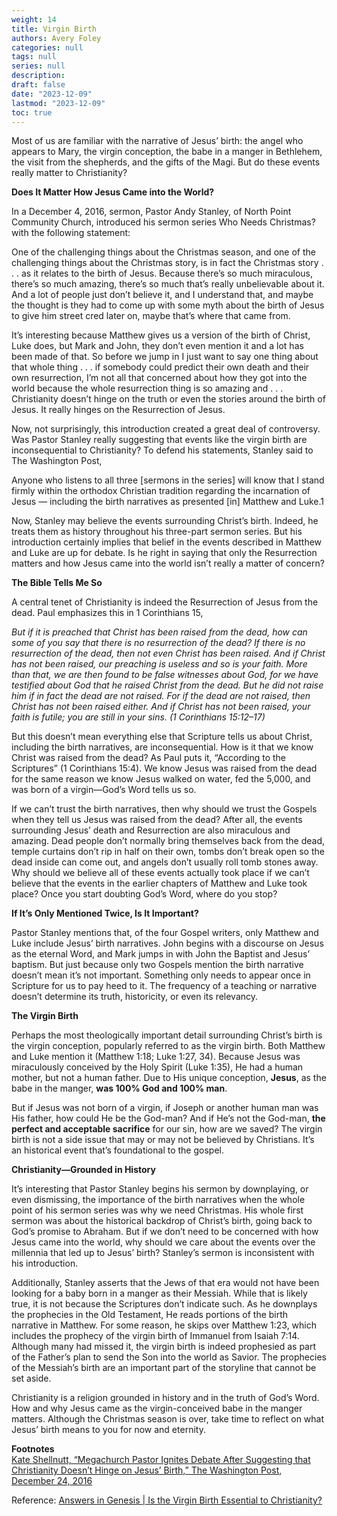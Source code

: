```yaml
---
weight: 14
title: Virgin Birth
authors: Avery Foley
categories: null
tags: null
series: null
description: 
draft: false
date: "2023-12-09"
lastmod: "2023-12-09"
toc: true
---
```


<!--more-->



Most of us are familiar with the narrative of Jesus’ birth: the angel who appears to Mary, the virgin conception, the babe in a manger in Bethlehem, the visit from the shepherds, and the gifts of the Magi. But do these events really matter to Christianity?

<b>Does It Matter How Jesus Came into the World?</b>

In a December 4, 2016, sermon, Pastor Andy Stanley, of North Point Community Church, introduced his sermon series Who Needs Christmas? with the following statement:

<div class = "quote">
One of the challenging things about the Christmas season, and one of the challenging things about the Christmas story, is in fact the Christmas story . . . as it relates to the birth of Jesus. Because there’s so much miraculous, there’s so much amazing, there’s so much that’s really unbelievable about it. And a lot of people just don’t believe it, and I understand that, and maybe the thought is they had to come up with some myth about the birth of Jesus to give him street cred later on, maybe that’s where that came from.

It’s interesting because Matthew gives us a version of the birth of Christ, Luke does, but Mark and John, they don’t even mention it and a lot has been made of that. So before we jump in I just want to say one thing about that whole thing . . . if somebody could predict their own death and their own resurrection, I’m not all that concerned about how they got into the world because the whole resurrection thing is so amazing and . . . Christianity doesn’t hinge on the truth or even the stories around the birth of Jesus. It really hinges on the Resurrection of Jesus.
</div>


Now, not surprisingly, this introduction created a great deal of controversy. Was Pastor Stanley really suggesting that events like the virgin birth are inconsequential to Christianity? To defend his statements, Stanley said to The Washington Post,

<div class = "quote">   
Anyone who listens to all three [sermons in the series] will know that I stand firmly within the orthodox Christian tradition regarding the incarnation of Jesus — including the birth narratives as presented [in] Matthew and Luke.1
</div>

Now, Stanley may believe the events surrounding Christ’s birth. Indeed, he treats them as history throughout his three-part sermon series. But his introduction certainly implies that belief in the events described in Matthew and Luke are up for debate. Is he right in saying that only the Resurrection matters and how Jesus came into the world isn’t really a matter of concern?

<b>The Bible Tells Me So</b>

A central tenet of Christianity is indeed the Resurrection of Jesus from the dead. Paul emphasizes this in 1 Corinthians 15,

<i>But if it is preached that Christ has been raised from the dead, how can some of you say that there is no resurrection of the dead? If there is no resurrection of the dead, then not even Christ has been raised. And if Christ has not been raised, our preaching is useless and so is your faith. More than that, we are then found to be false witnesses about God, for we have testified about God that he raised Christ from the dead. But he did not raise him if in fact the dead are not raised. For if the dead are not raised, then Christ has not been raised either. And if Christ has not been raised, your faith is futile; you are still in your sins. (1 Corinthians 15:12–17)</i>

But this doesn’t mean everything else that Scripture tells us about Christ, including the birth narratives, are inconsequential. How is it that we know Christ was raised from the dead? As Paul puts it, “According to the Scriptures” (1 Corinthians 15:4). We know Jesus was raised from the dead for the same reason we know Jesus walked on water, fed the 5,000, and was born of a virgin—God’s Word tells us so.

If we can’t trust the birth narratives, then why should we trust the Gospels when they tell us Jesus was raised from the dead? After all, the events surrounding Jesus’ death and Resurrection are also miraculous and amazing. Dead people don’t normally bring themselves back from the dead, temple curtains don’t rip in half on their own, tombs don’t break open so the dead inside can come out, and angels don’t usually roll tomb stones away. Why should we believe all of these events actually took place if we can’t believe that the events in the earlier chapters of Matthew and Luke took place? Once you start doubting God’s Word, where do you stop?

<b>If It’s Only Mentioned Twice, Is It Important?</b>

Pastor Stanley mentions that, of the four Gospel writers, only Matthew and Luke include Jesus’ birth narratives. John begins with a discourse on Jesus as the eternal Word, and Mark jumps in with John the Baptist and Jesus’ baptism. But just because only two Gospels mention the birth narrative doesn’t mean it’s not important. Something only needs to appear once in Scripture for us to pay heed to it. The frequency of a teaching or narrative doesn’t determine its truth, historicity, or even its relevancy.

<b>The Virgin Birth</b>

Perhaps the most theologically important detail surrounding Christ’s birth is the virgin conception, popularly referred to as the virgin birth. Both Matthew and Luke mention it (Matthew 1:18; Luke 1:27, 34). Because Jesus was miraculously conceived by the Holy Spirit (Luke 1:35), He had a human mother, but not a human father. Due to His unique conception, <b>Jesus</b>, as the babe in the manger, <b>was 100% God and 100% man</b>.

But if Jesus was not born of a virgin, if Joseph or another human man was His father, how could He be the God-man? And if He’s not the God-man, <b>the perfect and acceptable sacrifice</b> for our sin, how are we saved? The virgin birth is not a side issue that may or may not be believed by Christians. It’s an historical event that’s foundational to the gospel.

<b>Christianity—Grounded in History</b>

It’s interesting that Pastor Stanley begins his sermon by downplaying, or even dismissing, the importance of the birth narratives when the whole point of his sermon series was why we need Christmas. His whole first sermon was about the historical backdrop of Christ’s birth, going back to God’s promise to Abraham. But if we don’t need to be concerned with how Jesus came into the world, why should we care about the events over the millennia that led up to Jesus’ birth? Stanley’s sermon is inconsistent with his introduction.

Additionally, Stanley asserts that the Jews of that era would not have been looking for a baby born in a manger as their Messiah. While that is likely true, it is not because the Scriptures don’t indicate such. As he downplays the prophecies in the Old Testament, He reads portions of the birth narrative in Matthew. For some reason, he skips over Matthew 1:23, which includes the prophecy of the virgin birth of Immanuel from Isaiah 7:14. Although many had missed it, the virgin birth is indeed prophesied as part of the Father’s plan to send the Son into the world as Savior. The prophecies of the Messiah’s birth are an important part of the storyline that cannot be set aside.

Christianity is a religion grounded in history and in the truth of God’s Word. How and why Jesus came as the virgin-conceived babe in the manger matters. Although the Christmas season is over, take time to reflect on what Jesus’ birth means to you for now and eternity.

<b>Footnotes</b>  
<a href = "https://www.washingtonpost.com/news/acts-of-faith/wp/2016/12/24/megachurch-pastor-ignites-debate-after-suggesting-christianity-doesnt-hinge-on-jesus-birth/" target="_blank" rel="noopener noreferrer">Kate Shellnutt, “Megachurch Pastor Ignites Debate After Suggesting that Christianity Doesn’t Hinge on Jesus’ Birth,” The Washington Post, December 24, 2016</a>

Reference: <a href = "https://answersingenesis.org/jesus/birth/is-virgin-birth-essential-to-christianity/" target="_blank" rel="noopener noreferrer">Answers in Genesis | Is the Virgin Birth Essential to Christianity?</a>
